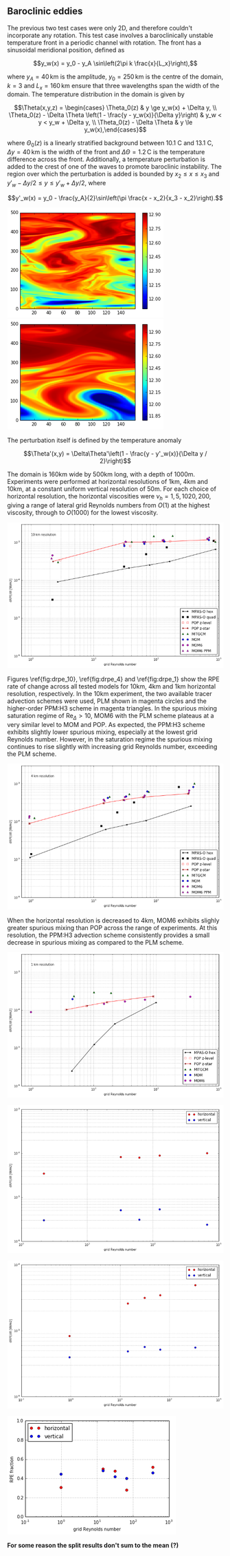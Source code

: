 ## Baroclinic eddies

The previous two test cases were only 2D, and therefore couldn't incorporate any rotation. This test case involves a baroclinically unstable temperature front in a periodic channel with rotation. The front has a sinusoidal meridional position, defined as

$$y_w(x) = y_0 - y_A \sin\left(2\pi k \frac{x}{L_x}\right),$$

where $y_A = 40\,\text{km}$ is the amplitude, $y_0 = 250\,\text{km}$ is the centre of the domain, $k = 3$ and $L_x = 160\,\text{km}$ ensure that three wavelengths span the width of the domain. The temperature distribution in the domain is given by

$$\Theta(x,y,z) = \begin{cases}
\Theta_0(z) & y \ge y_w(x) + \Delta y, \\
\Theta_0(z) - \Delta \Theta \left(1 - \frac{y - y_w(x)}{\Delta y}\right) & y_w < y < y_w + \Delta y, \\
\Theta_0(z) - \Delta \Theta & y \le y_w(x),\end{cases}$$

where $\Theta_0(z)$ is a linearly stratified background between 10.1 C and 13.1 C, $\Delta y = 40\,\text{km}$ is the width of the front and $\Delta \Theta = 1.2\,\mathrm{C}$ is the temperature difference across the front. Additionally, a temperature perturbation is added to the crest of one of the waves to promote baroclinic instability. The region over which the perturbation is added is bounded by $x_2 \le x \le x_3$ and $y'_w - \Delta y / 2 \le y \le y'_w + \Delta y / 2$, where

$$y'_w(x) = y_0 - \frac{y_A}{2}\sin\left(\pi \frac{x - x_2}{x_3 - x_2}\right).$$

![\label{fig:snapshot} Snapshot of surface temperature after 320 days of simulation at 1km horizontal resolution at high grid Reynolds number (low viscosity).](plots/eddies_snapshot_dx1_1.png)
![\label{fig:snapshot} Snapshot of surface temperature after 320 days of simulation at 1km horizontal resolution at low grid Reynolds number (high viscosity).](plots/eddies_snapshot_dx1_200.png)

The perturbation itself is defined by the temperature anomaly

$$\Theta'(x,y) = \Delta\Theta'\left(1 - \frac{y - y'_w(x)}{\Delta y / 2}\right)$$

The domain is 160km wide by 500km long, with a depth of 1000m. Experiments were performed at horizontal resolutions of 1km, 4km and 10km, at a constant uniform vertical resolution of 50m. For each choice of horizontal resolution, the horizontal viscosities were $\nu_h = 1, 5, 10 20, 200$, giving a range of lateral grid Reynolds numbers from $O(1)$ at the highest viscosity, through to $O(1000)$ for the lowest viscosity.

![\label{fig:drpe_10} RPE rate of change at 10km resolution](plots/eddies_drpe_10.png)

Figures \ref{fig:drpe_10}, \ref{fig:drpe_4} and \ref{fig:drpe_1} show the RPE rate of change across all tested models for 10km, 4km and 1km horizontal resolution, respectively. In the 10km experiment, the two available tracer advection schemes were used, PLM shown in magenta circles and the higher-order PPM:H3 scheme in magenta triangles. In the spurious mixing saturation regime of $\mathrm{Re}_\Delta > 10$, MOM6 with the PLM scheme plateaus at a very similar level to MOM and POP. As expected, the PPM:H3 scheme exhibits slightly lower spurious mixing, especially at the lowest grid Reynolds number. However, in the saturation regime the spurious mixing continues to rise slightly with increasing grid Reynolds number, exceeding the PLM scheme.

![\label{fig:drpe_4} RPE rate of change at 4km resolution](plots/eddies_drpe_4.png)

When the horizontal resolution is decreased to 4km, MOM6 exhibits slighly greater spurious mixing than POP across the range of experiments. At this resolution, the PPM:H3 advection scheme consistently provides a small decrease in spurious mixing as compared to the PLM scheme.

![\label{fig:drpe_1} RPE rate of change at 1km resolution](plots/eddies_drpe_1.png)

![\label{fig:split_10} Spurious mixing orientation at 10km resolution](plots/eddies_drpe_split_10.png)

![\label{fig:split_4} Spurious mixing orientation at 4km resolution](plots/eddies_drpe_split_4.png)

![\label{fig:split_1} Spurious mixing orientation at 1km resolution](plots/eddies_drpe_split_1.png)

**For some reason the split results don't sum to the mean (?)**
